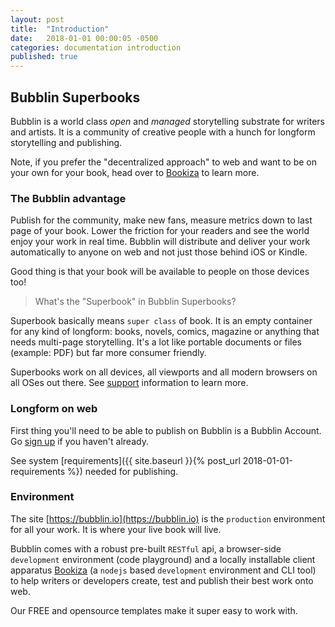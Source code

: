 ```yaml
---
layout: post
title:  "Introduction"
date:   2018-01-01 00:00:05 -0500
categories: documentation introduction
published: true
---
```


## Bubblin Superbooks

Bubblin is a world class *open* and *managed* storytelling substrate for writers and artists. It is a community of creative people with a hunch for longform storytelling and publishing.

Note, if you prefer the "decentralized approach" to web and want to be on your own for your book, head over to [Bookiza](http://bookiza.io) to learn more.

### The Bubblin advantage
Publish for the community, make new fans, measure metrics down to last page of your book. Lower the friction for your readers and see the world enjoy your work in real time. Bubblin will distribute and deliver your work automatically to anyone on web and not just those behind iOS or Kindle.

Good thing is that your book will be available to people on those devices too!


> What's the "Superbook" in Bubblin Superbooks?

Superbook basically means `super class` of book. It is an empty container for any kind of longform: books, novels, comics, magazine or anything that needs multi-page storytelling. It's a lot like portable documents or files (example: PDF) but far more consumer friendly.

Superbooks work on all devices, all viewports and all modern browsers on all OSes out there. See [support](https://bubblin.io/support) information to learn more.

### Longform on web

First thing you'll need to be able to publish on Bubblin is a Bubblin Account. Go [sign up](https://bubblin.io/users/new) if you haven't already.

See system [requirements]({{ site.baseurl }}{% post_url 2018-01-01-requirements %}) needed for publishing.

### Environment
The site [https://bubblin.io](https://bubblin.io) is the `production` environment for all your work. It is where your live book will live.

Bubblin comes with a robust pre-built `RESTful` api, a browser-side `development` environment (code playground) and a locally installable client apparatus [Bookiza](http://bookiza.io) (a `nodejs` based `development` environment and CLI tool) to help writers or developers create, test and publish their best work onto web.

Our FREE and opensource templates make it super easy to work with.
